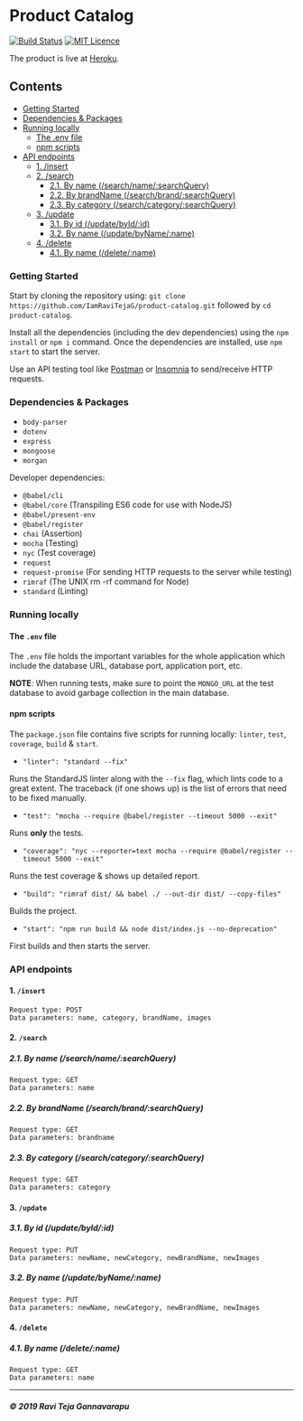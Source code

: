 # Product Catalog

[![Build Status](https://travis-ci.org/IamRaviTejaG/product-catalog.svg?branch=master)](https://travis-ci.org/IamRaviTejaG/product-catalog) [![MIT Licence](https://badges.frapsoft.com/os/mit/mit.png?v=103)](https://opensource.org/licenses/mit-license.php)

The product is live at [Heroku](https://product-catalog-api.herokuapp.com/).

## Contents
- [Getting Started](#getting-started)
- [Dependencies &amp; Packages](#dependencies-amp-packages)
- [Running locally](#running-locally)
  - [The .env file](#the-env-file)
  - [npm scripts](#npm-scripts)
- [API endpoints](#api-endpoints)
  - [1. /insert](#1-insert)
  - [2. /search](#2-search)
    - [2.1. By name (/search/name/:searchQuery)](#21-by-name-searchnamesearchquery)
    - [2.2. By brandName (/search/brand/:searchQuery)](#22-by-brandname-searchbrandsearchquery)
    - [2.3. By category (/search/category/:searchQuery)](#23-by-category-searchcategorysearchquery)
  - [3. /update](#3-update)
    - [3.1. By id (/update/byId/:id)](#31-by-id-updatebyidid)
    - [3.2. By name (/update/byName/:name)](#32-by-name-updatebynamename)
  - [4. /delete](#4-delete)
    - [4.1. By name (/delete/:name)](#32-by-name-deletebynamename)

### Getting Started
Start by cloning the repository using: `git clone https://github.com/IamRaviTejaG/product-catalog.git` followed by `cd product-catalog`.

Install all the dependencies (including the dev dependencies) using the `npm install` or `npm i` command. Once the dependencies are installed, use `npm start` to start the server.

Use an API testing tool like [Postman](https://www.getpostman.com/downloads/) or [Insomnia](https://insomnia.rest/download/) to send/receive HTTP requests.

### Dependencies & Packages
- `body-parser`
- `dotenv`
- `express`
- `mongoose`
- `morgan`

Developer dependencies:

- `@babel/cli`
- `@babel/core` (Transpiling ES6 code for use with NodeJS)
- `@babel/present-env`
- `@babel/register`
- `chai` (Assertion)
- `mocha` (Testing)
- `nyc` (Test coverage)
- `request`
- `request-promise` (For sending HTTP requests to the server while testing)
- `rimraf` (The UNIX rm -rf command for Node)
- `standard` (Linting)

### Running locally
#### The `.env` file
The `.env` file holds the important variables for the whole application which include the database URL, database port, application port, etc.

**NOTE**: When running tests, make sure to point the `MONGO_URL` at the test database to avoid garbage collection in the main database.

#### npm scripts
The `package.json` file contains five scripts for running locally: `linter`, `test`, `coverage`, `build` & `start`.

- `"linter": "standard --fix"`

Runs the StandardJS linter along with the `--fix` flag, which lints code to a great extent. The traceback (if one shows up) is the list of errors that need to be fixed manually.

- `"test": "mocha --require @babel/register --timeout 5000 --exit"`

Runs **only** the tests.

- `"coverage": "nyc --reporter=text mocha --require @babel/register --timeout 5000 --exit"`

Runs the test coverage & shows up detailed report.

- `"build": "rimraf dist/ && babel ./ --out-dir dist/ --copy-files"`

Builds the project.

- `"start": "npm run build && node dist/index.js --no-deprecation"`

First builds and then starts the server.

### API endpoints
#### 1. `/insert`
```
Request type: POST
Data parameters: name, category, brandName, images
```

#### 2. `/search`
##### 2.1. By name (/search/name/:searchQuery)
```
Request type: GET
Data parameters: name
```

##### 2.2. By brandName (/search/brand/:searchQuery)
```
Request type: GET
Data parameters: brandname
```

##### 2.3. By category (/search/category/:searchQuery)
```
Request type: GET
Data parameters: category
```

#### 3. `/update`
##### 3.1. By id (/update/byId/:id)
```
Request type: PUT
Data parameters: newName, newCategory, newBrandName, newImages
```

##### 3.2. By name (/update/byName/:name)
```
Request type: PUT
Data parameters: newName, newCategory, newBrandName, newImages
```

#### 4. `/delete`
##### 4.1. By name (/delete/:name)
```
Request type: GET
Data parameters: name
```

---
##### **_© 2019 Ravi Teja Gannavarapu_**